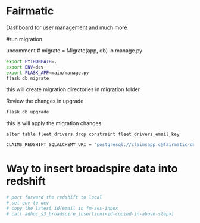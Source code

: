 # Fairmatic
Dashboard for user management and much more

#run migration

uncomment # migrate = Migrate(app, db) in manage.py
```bash
export PYTHONPATH=.
export ENV=dev
export FLASK_APP=main/manage.py
flask db migrate

```

this will create migration directories in migration folder


Review the changes in upgrade

```bash
flask db upgrade
```

this is will apply the migration changes

```buildoutcfg
alter table fleet_drivers drop constraint fleet_drivers_email_key
```

```bash
CLAIMS_REDSHIFT_SQLALCHEMY_URI = 'postgresql://claimsapp:c@fairmatic-dev.cts8t7zu6o9h.us-west-2.redshift.amazonaws.com:5439/fairmatic'
```

# Way to insert broadspire data into redshift
```bash
# port forward the redshift to local 
# set env tp dev
# copy the latest id/email in fm-ses-inbox
# call adhoc_s3_broadspire_insertion(<id-copied-in-above-step>)
```